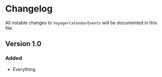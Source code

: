 # Changelog

All notable changes to `VoyagerCalendarEvents` will be documented in this file.

## Version 1.0

### Added
- Everything
